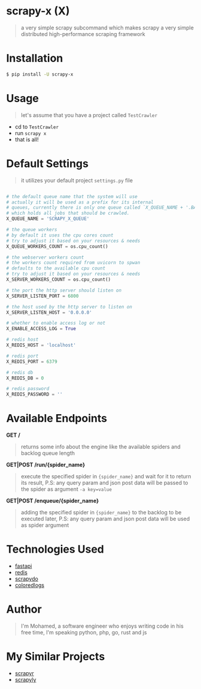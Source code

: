 
scrapy-x (X)
=============
> a very simple scrapy subcommand which makes scrapy a very simple distributed high-performance scraping framework

Installation
============
```bash
$ pip install -U scrapy-x
```

Usage
======
> let's assume that you have a project called `TestCrawler`
- cd to `TestCrawler`
- run `scrapy x`
- that is all!

Default Settings
================
> it utilizes your default project `settings.py` file  

```python  

# the default queue name that the system will use
# actually it will be used as a prefix for its internal
# queues, currently there is only one queue called `X_QUEUE_NAME + '.BACKLOG'`
# which holds all jobs that should be crawled.
X_QUEUE_NAME = 'SCRAPY_X_QUEUE'

# the queue workers
# by default it uses the cpu cores count
# try to adjust it based on your resources & needs
X_QUEUE_WORKERS_COUNT = os.cpu_count()

# the webserver workers count
# the workers count required from uvicorn to spwan
# defaults to the available cpu count
# try to adjust it based on your resources & needs
X_SERVER_WORKERS_COUNT = os.cpu_count()

# the port the http server should listen on
X_SERVER_LISTEN_PORT = 6800

# the host used by the http server to listen on
X_SERVER_LISTEN_HOST = '0.0.0.0'

# whether to enable access log or not
X_ENABLE_ACCESS_LOG = True

# redis host
X_REDIS_HOST = 'localhost'

# redis port
X_REDIS_PORT = 6379

# redis db
X_REDIS_DB = 0

# redis password
X_REDIS_PASSWORD = ''
```

Available Endpoints
=====================

**GET /**
> returns some info about the engine like the available spiders and backlog queue length

**GET|POST /run/{spider_name}**
> execute the specified spider in `{spider_name}` and wait for it to return its result, P.S: any query param and json post data will be passed to the spider as argument `-a key=value`



**GET|POST /enqueue/{spider_name}**
> adding the specified spider in `{spider_name}` to the backlog to be executed later, P.S: any query param and json post data will be used as spider argument

Technologies Used
=================
- [fastapi](https://fastapi.tiangolo.com/)
- [redis](https://redis.io)
- [scrapydo](https://github.com/rmax/scrapydo)
- [coloredlogs](https://pypi.org/project/coloredlogs/)

Author
======
> I'm Mohamed, a software engineer who enjoys writing code in his free time, I'm speaking python, php, go, rust and js

My Similar Projects
==================
- [scrapyr](https://github.com/alash3al/scrapyr)
- [scrapyly](https://github.com/alash3al/scraply)